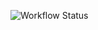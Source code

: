 
![Workflow Status](https://github.com/babeheim/github-actions-test/actions/workflows/run-r-tests.yml/badge.svg?job=run-r-tests)
